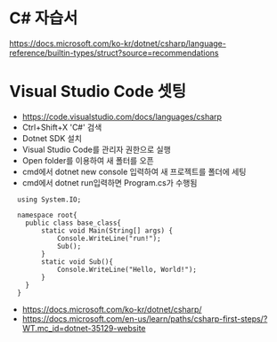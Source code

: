 # C# 자습서
https://docs.microsoft.com/ko-kr/dotnet/csharp/language-reference/builtin-types/struct?source=recommendations
# Visual Studio Code 셋팅 
* https://code.visualstudio.com/docs/languages/csharp
* Ctrl+Shift+X  'C#' 검색
* Dotnet SDK 설치
* Visual Studio Code를 관리자 권한으로 실행
* Open folder를 이용하여 새 폴터를 오픈
* cmd에서 dotnet new console 입력하여 새 프로젝트를 폴더에 세팅
* cmd에서 dotnet run입력하면 Program.cs가 수행됨
```
  using System.IO;
  
  namespace root{
    public class base_class{
        static void Main(String[] args) {
            Console.WriteLine("run!");
            Sub();
        }
        static void Sub(){
            Console.WriteLine("Hello, World!");
        }        
    }
  }
```
* https://docs.microsoft.com/ko-kr/dotnet/csharp/
* https://docs.microsoft.com/en-us/learn/paths/csharp-first-steps/?WT.mc_id=dotnet-35129-website
